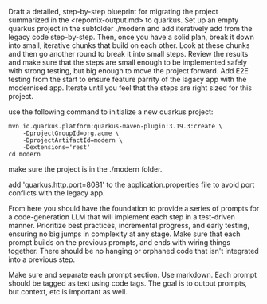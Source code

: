 Draft a detailed, step-by-step blueprint for migrating the project summarized in the <repomix-output.md> to quarkus. Set up an empty quarkus project in the subfolder ./modern and add iteratively add from the legacy code step-by-step. Then, once you have a solid plan, break it down into small, iterative chunks that build on each other. Look at these chunks and then go another round to break it into small steps. Review the results and make sure that the steps are small enough to be implemented safely with strong testing, but big enough to move the project forward. Add E2E testing from the start to ensure feature parrity of the lagacy app with the modernised app. Iterate until you feel that the steps are right sized for this project.

use the following command to initialize a new quarkus project:

```shell script
mvn io.quarkus.platform:quarkus-maven-plugin:3.19.3:create \
    -DprojectGroupId=org.acme \
    -DprojectArtifactId=modern \
    -Dextensions='rest'
cd modern
```
make sure the project is in the ./modern folder.

add 'quarkus.http.port=8081' to the application.properties file to avoid port conflicts with the legacy app.





From here you should have the foundation to provide a series of prompts for a code-generation LLM that will implement each step in a test-driven manner. Prioritize best practices, incremental progress, and early testing, ensuring no big jumps in complexity at any stage. Make sure that each prompt builds on the previous prompts, and ends with wiring things together. There should be no hanging or orphaned code that isn't integrated into a previous step.

Make sure and separate each prompt section. Use markdown. Each prompt should be tagged as text using code tags. The goal is to output prompts, but context, etc is important as well.